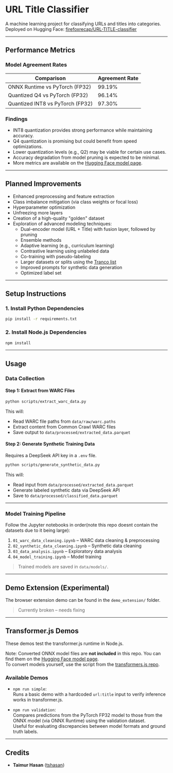 # URL Title Classifier

A machine learning project for classifying URLs and titles into categories.  
Deployed on Hugging Face: [firefoxrecap/URL-TITLE-classifier](https://huggingface.co/firefoxrecap/URL-TITLE-classifier)

---

## Performance Metrics

### Model Agreement Rates

| Comparison                       | Agreement Rate |
| -------------------------------- | -------------- |
| ONNX Runtime vs PyTorch (FP32)   | 99.19%         |
| Quantized Q4 vs PyTorch (FP32)   | 96.14%         |
| Quantized INT8 vs PyTorch (FP32) | 97.30%         |

### Findings

- INT8 quantization provides strong performance while maintaining accuracy.
- Q4 quantization is promising but could benefit from speed optimizations.
- Lower quantization levels (e.g., Q2) may be viable for certain use cases.
- Accuracy degradation from model pruning is expected to be minimal.
- More metrics are available on the [Hugging Face model page](https://huggingface.co/firefoxrecap/URL-TITLE-classifier).

---

## Planned Improvements

- Enhanced preprocessing and feature extraction
- Class imbalance mitigation (via class weights or focal loss)
- Hyperparameter optimization
- Unfreezing more layers
- Creation of a high-quality "golden" dataset
- Exploration of advanced modeling techniques:
  - Dual-encoder model (URL + Title) with fusion layer, followed by pruning
  - Ensemble methods
  - Adaptive learning (e.g., curriculum learning)
  - Contrastive learning using unlabeled data
  - Co-training with pseudo-labeling
  - Larger datasets or splits using the [Tranco list](https://tranco-list.eu/)
  - Improved prompts for synthetic data generation
  - Optimized label set

---

## Setup Instructions

### 1. Install Python Dependencies

```bash
pip install -r requirements.txt
```

### 2. Install Node.js Dependencies

```bash
npm install
```

---

## Usage

### Data Collection

#### Step 1: Extract from WARC Files

```bash
python scripts/extract_warc_data.py
```

This will:

- Read WARC file paths from `data/raw/warc.paths`
- Extract content from Common Crawl WARC files
- Save output to `data/processed/extracted_data.parquet`

#### Step 2: Generate Synthetic Training Data

Requires a DeepSeek API key in a `.env` file.

```bash
python scripts/generate_synthetic_data.py
```

This will:

- Read input from `data/processed/extracted_data.parquet`
- Generate labeled synthetic data via DeepSeek API
- Save to `data/processed/classified_data.parquet`

---

### Model Training Pipeline

Follow the Jupyter notebooks in order(note this repo doesnt contain the datasets due to it being large):

1. `01_warc_data_cleaning.ipynb` – WARC data cleaning & preprocessing
2. `02_synthetic_data_cleaning.ipynb` – Synthetic data cleaning
3. `03_data_analysis.ipynb` – Exploratory data analysis
4. `04_model_training.ipynb` – Model training

> Trained models are saved in `data/models/`.

---

## Demo Extension (Experimental)

The browser extension demo can be found in the `demo_extension/` folder.

> Currently broken – needs fixing

---

## Transformer.js Demos

These demos test the transformer.js runtime in Node.js.

Note: Converted ONNX model files are **not included** in this repo. You can find them on the [Hugging Face model page](https://huggingface.co/firefoxrecap/URL-TITLE-classifier).  
To convert models yourself, use the script from the [transformers.js repo](https://github.com/huggingface/transformers.js/tree/main/scripts).

### Available Demos

- `npm run simple`:  
  Runs a basic demo with a hardcoded `url:title` input to verify inference works in transformer.js.

- `npm run validation`:  
  Compares predictions from the PyTorch FP32 model to those from the ONNX model (via ONNX Runtime) using the validation dataset.  
  Useful for evaluating discrepancies between model formats and ground truth labels.

---

## Credits

- **Taimur Hasan** ([tshasan](https://github.com/tshasan))
